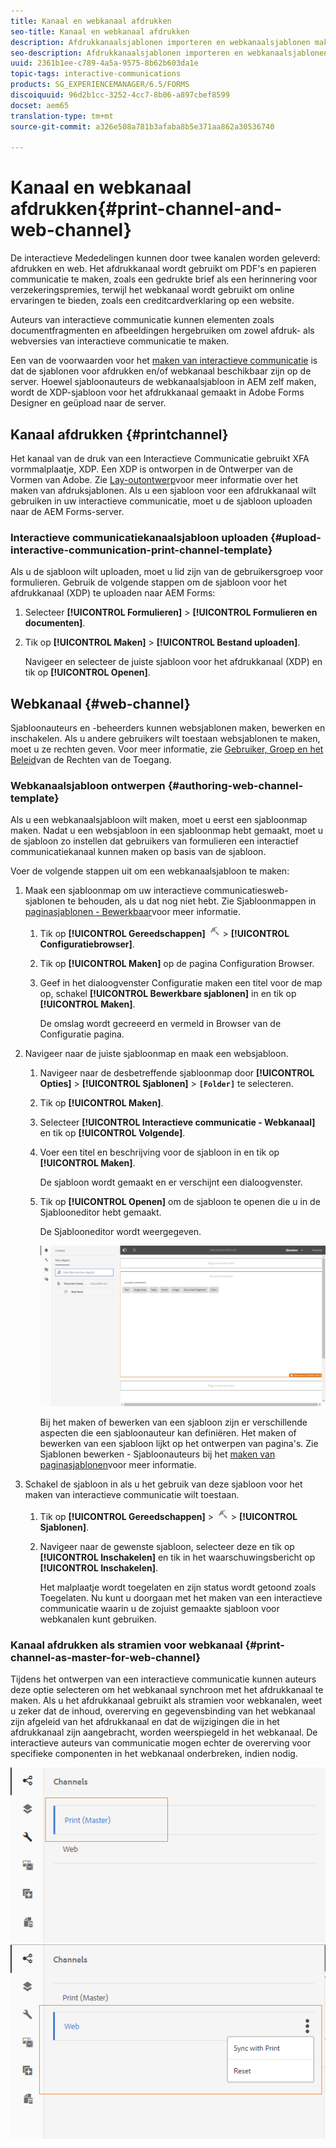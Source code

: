 ```yaml
---
title: Kanaal en webkanaal afdrukken
seo-title: Kanaal en webkanaal afdrukken
description: Afdrukkanaalsjablonen importeren en webkanaalsjablonen maken en inschakelen
seo-description: Afdrukkanaalsjablonen importeren en webkanaalsjablonen maken en inschakelen
uuid: 2361b1ee-c789-4a5a-9575-8b62b603da1e
topic-tags: interactive-communications
products: SG_EXPERIENCEMANAGER/6.5/FORMS
discoiquuid: 96d2b1cc-3252-4cc7-8b06-a897cbef8599
docset: aem65
translation-type: tm+mt
source-git-commit: a326e508a781b3afaba8b5e371aa862a30536740

---
```



# Kanaal en webkanaal afdrukken{#print-channel-and-web-channel}

De interactieve Mededelingen kunnen door twee kanalen worden geleverd: afdrukken en web. Het afdrukkanaal wordt gebruikt om PDF&#39;s en papieren communicatie te maken, zoals een gedrukte brief als een herinnering voor verzekeringspremies, terwijl het webkanaal wordt gebruikt om online ervaringen te bieden, zoals een creditcardverklaring op een website.

Auteurs van interactieve communicatie kunnen elementen zoals documentfragmenten en afbeeldingen hergebruiken om zowel afdruk- als webversies van interactieve communicatie te maken.

Een van de voorwaarden voor het [maken van interactieve communicatie](../../forms/using/create-interactive-communication.md) is dat de sjablonen voor afdrukken en/of webkanaal beschikbaar zijn op de server. Hoewel sjabloonauteurs de webkanaalsjabloon in AEM zelf maken, wordt de XDP-sjabloon voor het afdrukkanaal gemaakt in Adobe Forms Designer en geüpload naar de server.

## Kanaal afdrukken {#printchannel}

Het kanaal van de druk van een Interactieve Communicatie gebruikt XFA vormmalplaatje, XDP. Een XDP is ontworpen in de Ontwerper van de Vormen van Adobe. Zie [Lay-outontwerp](../../forms/using/layout-design-details.md)voor meer informatie over het maken van afdruksjablonen. Als u een sjabloon voor een afdrukkanaal wilt gebruiken in uw interactieve communicatie, moet u de sjabloon uploaden naar de AEM Forms-server.

### Interactieve communicatiekanaalsjabloon uploaden {#upload-interactive-communication-print-channel-template}

Als u de sjabloon wilt uploaden, moet u lid zijn van de gebruikersgroep voor formulieren. Gebruik de volgende stappen om de sjabloon voor het afdrukkanaal (XDP) te uploaden naar AEM Forms:

1. Selecteer **[!UICONTROL Formulieren]** > **[!UICONTROL Formulieren en documenten]**.

1. Tik op **[!UICONTROL Maken]** > **[!UICONTROL Bestand uploaden]**.

   Navigeer en selecteer de juiste sjabloon voor het afdrukkanaal (XDP) en tik op **[!UICONTROL Openen]**.

## Webkanaal {#web-channel}

Sjabloonauteurs en -beheerders kunnen websjablonen maken, bewerken en inschakelen. Als u andere gebruikers wilt toestaan websjablonen te maken, moet u ze rechten geven. Voor meer informatie, zie [Gebruiker, Groep en het Beleid](/help/sites-administering/user-group-ac-admin.md)van de Rechten van de Toegang.

### Webkanaalsjabloon ontwerpen {#authoring-web-channel-template}

Als u een webkanaalsjabloon wilt maken, moet u eerst een sjabloonmap maken. Nadat u een websjabloon in een sjabloonmap hebt gemaakt, moet u de sjabloon zo instellen dat gebruikers van formulieren een interactief communicatiekanaal kunnen maken op basis van de sjabloon.

Voer de volgende stappen uit om een webkanaalsjabloon te maken:

1. Maak een sjabloonmap om uw interactieve communicatiesweb-sjablonen te behouden, als u dat nog niet hebt. Zie Sjabloonmappen in [paginasjablonen - Bewerkbaar](/help/sites-developing/page-templates-editable.md)voor meer informatie.

   1. Tik op **[!UICONTROL Gereedschappen]** ![Gereedschappen](assets/tools.png) > **[!UICONTROL Configuratiebrowser]**.
   1. Tik op **[!UICONTROL Maken]** op de pagina Configuration Browser.
   1. Geef in het dialoogvenster Configuratie maken een titel voor de map op, schakel **[!UICONTROL Bewerkbare sjablonen]** in en tik op **[!UICONTROL Maken]**.

      De omslag wordt gecreeerd en vermeld in Browser van de Configuratie pagina.

1. Navigeer naar de juiste sjabloonmap en maak een websjabloon.

   1. Navigeer naar de desbetreffende sjabloonmap door **[!UICONTROL Opties]** > **[!UICONTROL Sjablonen]** > **`[Folder]`** te selecteren.
   1. Tik op **[!UICONTROL Maken]**.
   1. Selecteer **[!UICONTROL Interactieve communicatie - Webkanaal]** en tik op **[!UICONTROL Volgende]**.
   1. Voer een titel en beschrijving voor de sjabloon in en tik op **[!UICONTROL Maken]**.

      De sjabloon wordt gemaakt en er verschijnt een dialoogvenster.

   1. Tik op **[!UICONTROL Openen]** om de sjabloon te openen die u in de Sjablooneditor hebt gemaakt.

      De Sjablooneditor wordt weergegeven.

      ![webchannelsjabloon](assets/webchanneltemplate.png)

      Bij het maken of bewerken van een sjabloon zijn er verschillende aspecten die een sjabloonauteur kan definiëren. Het maken of bewerken van een sjabloon lijkt op het ontwerpen van pagina&#39;s. Zie Sjablonen bewerken - Sjabloonauteurs bij het [maken van paginasjablonen](/help/sites-authoring/templates.md)voor meer informatie.

1. Schakel de sjabloon in als u het gebruik van deze sjabloon voor het maken van interactieve communicatie wilt toestaan.

   1. Tik op **[!UICONTROL Gereedschappen]** > ![Gereedschappen](assets/tools.png) > **[!UICONTROL Sjablonen]**.
   1. Navigeer naar de gewenste sjabloon, selecteer deze en tik op **[!UICONTROL Inschakelen]** en tik in het waarschuwingsbericht op **[!UICONTROL Inschakelen]**.

      Het malplaatje wordt toegelaten en zijn status wordt getoond zoals Toegelaten. Nu kunt u doorgaan met het maken van een interactieve communicatie waarin u de zojuist gemaakte sjabloon voor webkanalen kunt gebruiken.

### Kanaal afdrukken als stramien voor webkanaal {#print-channel-as-master-for-web-channel}

Tijdens het ontwerpen van een interactieve communicatie kunnen auteurs deze optie selecteren om het webkanaal synchroon met het afdrukkanaal te maken. Als u het afdrukkanaal gebruikt als stramien voor webkanalen, weet u zeker dat de inhoud, overerving en gegevensbinding van het webkanaal zijn afgeleid van het afdrukkanaal en dat de wijzigingen die in het afdrukkanaal zijn aangebracht, worden weerspiegeld in het webkanaal. De interactieve auteurs van communicatie mogen echter de overerving voor specifieke componenten in het webkanaal onderbreken, indien nodig.

![Kanaal afdrukken als stramien](assets/create_ic_print_master_new.png) ![webkanaal met afdrukkanaal als stramien](assets/create_ic_print_master_web_new.png)

